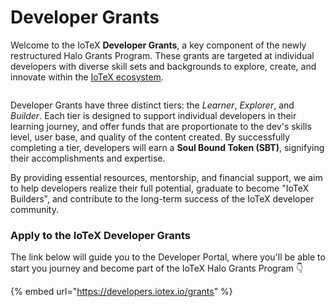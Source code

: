 # Developer Grants

Welcome to the IoTeX **Developer Grants**, a key component of the newly restructured Halo Grants Program. These grants are targeted at individual developers with diverse skill sets and backgrounds to explore, create, and innovate within the [IoTeX ecosystem](https://ecosystem.iotex.io/).

<figure><img src="../../.gitbook/assets/Screen Shot 2023-08-23 at 2.57.09 PM.png" alt=""><figcaption></figcaption></figure>

Developer Grants have three distinct tiers: the _Learner_, _Explorer_, and _Builder_. Each tier is designed to support individual developers in their learning journey, and offer funds that are proportionate to the dev's skills level, user base, and quality of the content created. By successfully completing a tier, developers will earn a **Soul Bound Token (SBT)**, signifying their accomplishments and expertise.&#x20;

By providing essential resources, mentorship, and financial support, we aim to help developers realize their full potential, graduate to become "IoTeX Builders", and contribute to the long-term success of the IoTeX developer community.

### Apply to the IoTeX Developer Grants

The link below will guide you to the Developer Portal, where you'll be able to start you journey and become part of the IoTeX Halo Grants Program 👇

{% embed url="https://developers.iotex.io/grants" %}
